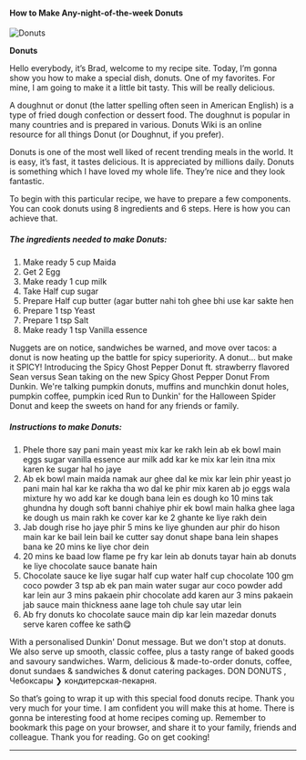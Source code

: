             

#### How to Make Any-night-of-the-week Donuts

![Donuts](https://img-global.cpcdn.com/recipes/3289313806ec20a5/751x532cq70/donuts-recipe-main-photo.jpg)

**Donuts**

Hello everybody, it’s Brad, welcome to my recipe site. Today, I’m gonna show you how to make a special dish, donuts. One of my favorites. For mine, I am going to make it a little bit tasty. This will be really delicious.

A doughnut or donut (the latter spelling often seen in American English) is a type of fried dough confection or dessert food. The doughnut is popular in many countries and is prepared in various. Donuts Wiki is an online resource for all things Donut (or Doughnut, if you prefer).

Donuts is one of the most well liked of recent trending meals in the world. It is easy, it’s fast, it tastes delicious. It is appreciated by millions daily. Donuts is something which I have loved my whole life. They’re nice and they look fantastic.

To begin with this particular recipe, we have to prepare a few components. You can cook donuts using 8 ingredients and 6 steps. Here is how you can achieve that.

##### The ingredients needed to make Donuts:

1.  Make ready 5 cup Maida
2.  Get 2 Egg
3.  Make ready 1 cup milk
4.  Take Half cup sugar
5.  Prepare Half cup butter (agar butter nahi toh ghee bhi use kar sakte hen
6.  Prepare 1 tsp Yeast
7.  Prepare 1 tsp Salt
8.  Make ready 1 tsp Vanilla essence

Nuggets are on notice, sandwiches be warned, and move over tacos: a donut is now heating up the battle for spicy superiority. A donut… but make it SPICY! Introducing the Spicy Ghost Pepper Donut ft. strawberry flavored Sean versus Sean taking on the new Spicy Ghost Pepper Donut From Dunkin. We're talking pumpkin donuts, muffins and munchkin donut holes, pumpkin coffee, pumpkin iced Run to Dunkin' for the Halloween Spider Donut and keep the sweets on hand for any friends or family.

##### Instructions to make Donuts:

1.  Phele thore say pani main yeast mix kar ke rakh lein ab ek bowl main eggs sugar vanilla essence aur milk add kar ke mix kar lein itna mix karen ke sugar hal ho jaye
2.  Ab ek bowl main maida namak aur ghee dal ke mix kar lein phir yeast jo pani main hal kar ke rakha tha wo dal ke phir mix karen ab jo eggs wala mixture hy wo add kar ke dough bana lein es dough ko 10 mins tak ghundna hy dough soft banni chahiye phir ek bowl main halka ghee laga ke dough us main rakh ke cover kar ke 2 ghante ke liye rakh dein
3.  Jab dough rise ho jaye phir 5 mins ke liye ghunden aur phir do hison main kar ke bail lein bail ke cutter say donut shape bana lein shapes bana ke 20 mins ke liye chor dein
4.  20 mins ke baad low flame pe fry kar lein ab donuts tayar hain ab donuts ke liye chocolate sauce banate hain
5.  Chocolate sauce ke liye sugar half cup water half cup chocolate 100 gm coco powder 3 tsp ab ek pan main water sugar aur coco powder add kar lein aur 3 mins pakaein phir chocolate add karen aur 3 mins pakaein jab sauce main thickness aane lage toh chule say utar lein
6.  Ab fry donuts ko chocolate sauce main dip kar lein mazedar donuts serve karen coffee ke sath😋

With a personalised Dunkin' Donut message. But we don't stop at donuts. We also serve up smooth, classic coffee, plus a tasty range of baked goods and savoury sandwiches. Warm, delicious & made-to-order donuts, coffee, donut sundaes & sandwiches & donut catering packages. DON DONUTS , Чебоксары ❯ кондитерская-пекарня.

So that’s going to wrap it up with this special food donuts recipe. Thank you very much for your time. I am confident you will make this at home. There is gonna be interesting food at home recipes coming up. Remember to bookmark this page on your browser, and share it to your family, friends and colleague. Thank you for reading. Go on get cooking!

* * *
